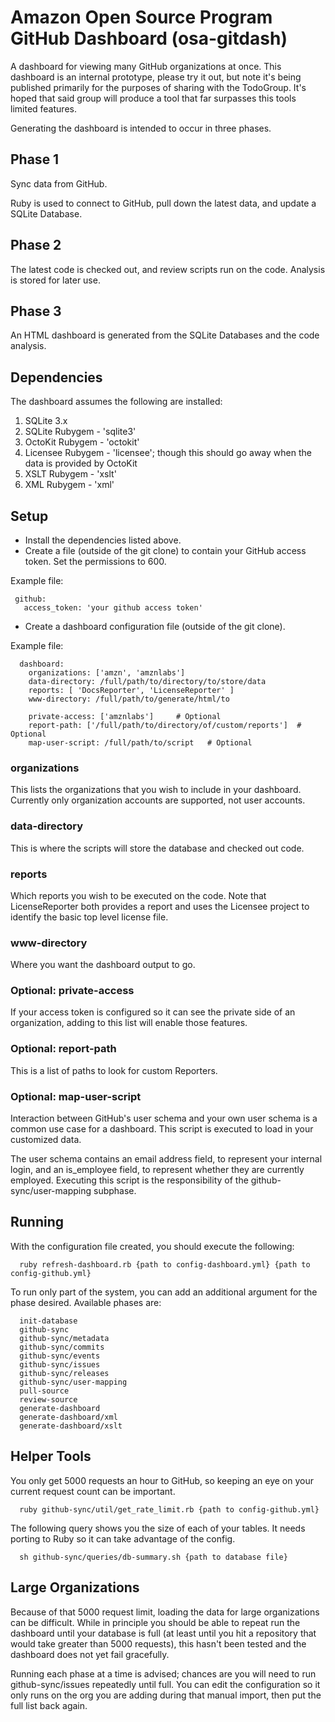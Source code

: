 # Amazon Open Source Program GitHub Dashboard (osa-gitdash)
A dashboard for viewing many GitHub organizations at once. This dashboard is an internal prototype, please try it out, but note it's being published primarily for the purposes of sharing with the TodoGroup. It's hoped that said group will produce a tool that far surpasses this tools limited features. 

Generating the dashboard is intended to occur in three phases.

## Phase 1

Sync data from GitHub. 

Ruby is used to connect to GitHub, pull down the latest data, and update a SQLite Database.

## Phase 2

The latest code is checked out, and review scripts run on the code. Analysis is stored for later use.

## Phase 3

An HTML dashboard is generated from the SQLite Databases and the code analysis.

## Dependencies

The dashboard assumes the following are installed:

 1. SQLite 3.x
 2. SQLite Rubygem - 'sqlite3'
 3. OctoKit Rubygem - 'octokit'
 4. Licensee Rubygem - 'licensee'; though this should go away when the data is provided by OctoKit
 5. XSLT Rubygem - 'xslt'
 6. XML Rubygem - 'xml'

## Setup

* Install the dependencies listed above.
* Create a file (outside of the git clone) to contain your GitHub access token. Set the permissions to 600. 

Example file:

```
 github:
   access_token: 'your github access token'
```

* Create a dashboard configuration file (outside of the git clone).

Example file:

```
  dashboard:
    organizations: ['amzn', 'amznlabs']
    data-directory: /full/path/to/directory/to/store/data
    reports: [ 'DocsReporter', 'LicenseReporter' ]
    www-directory: /full/path/to/generate/html/to

    private-access: ['amznlabs']     # Optional
    report-path: ['/full/path/to/directory/of/custom/reports']  # Optional
    map-user-script: /full/path/to/script   # Optional
```

### organizations

This lists the organizations that you wish to include in your dashboard. Currently only organization accounts are supported, not user accounts. 

### data-directory

This is where the scripts will store the database and checked out code. 

### reports

Which reports you wish to be executed on the code. Note that LicenseReporter both provides a report and uses the Licensee project to identify the basic top level license file. 

### www-directory

Where you want the dashboard output to go.

### Optional: private-access

If your access token is configured so it can see the private side of an organization, adding to this list will enable those features. 

### Optional: report-path

This is a list of paths to look for custom Reporters. 

### Optional: map-user-script

Interaction between GitHub's user schema and your own user schema is a common use case for a dashboard. This script is executed to load in your customized data. 

The user schema contains an email address field, to represent your internal login, and an is_employee field, to represent whether they are currently employed. Executing this script is the responsibility of the github-sync/user-mapping subphase. 

## Running

With the configuration file created, you should execute the following:

```
  ruby refresh-dashboard.rb {path to config-dashboard.yml} {path to config-github.yml}
```

To run only part of the system, you can add an additional argument for the phase desired. Available phases are:

```
  init-database
  github-sync
  github-sync/metadata
  github-sync/commits
  github-sync/events
  github-sync/issues
  github-sync/releases
  github-sync/user-mapping
  pull-source
  review-source
  generate-dashboard
  generate-dashboard/xml
  generate-dashboard/xslt
```

## Helper Tools

You only get 5000 requests an hour to GitHub, so keeping an eye on your current request count can be important. 

```
  ruby github-sync/util/get_rate_limit.rb {path to config-github.yml}
```

The following query shows you the size of each of your tables. It needs porting to Ruby so it can take advantage of the config.

```
  sh github-sync/queries/db-summary.sh {path to database file}
```

## Large Organizations

Because of that 5000 request limit, loading the data for large organizations can be difficult. While in principle you should be able to repeat run the dashboard until your database is full (at least until you hit a repository that would take greater than 5000 requests), this hasn't been tested and the dashboard does not yet fail gracefully. 

Running each phase at a time is advised; chances are you will need to run github-sync/issues repeatedly until full. You can edit the configuration so it only runs on the org you are adding during that manual import, then put the full list back again. 
